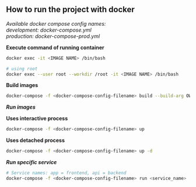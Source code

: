 ## How to run the project with docker

_Available docker compose config names:_
<br/>
_development: docker-compose.yml </br> production: docker-compose-prod.yml_
<br/>

**Execute command of running container**

```bash
docker exec -it <IMAGE NAME> /bin/bash

# using root
docker exec --user root --workdir /root -it <IMAGE NAME> /bin/bash
```

**Build images**

```bash
docker-compose -f <docker-compose-config-filename> build --build-arg OWNER_NAME=$(whoami) --build-arg OWNER_ID=$(id -u)
```

**_Run images_**

**Uses interactive process**

```bash
docker-compose -f <docker-compose-config-filename> up
```

**Uses detached process**

```bash
docker-compose -f <docker-compose-config-filename> up -d
```

**_Run specific service_**

```bash
# Service names: app = frontend, api = backend
docker-compose -f <docker-compose-config-filename> run <service_name>
```

